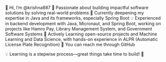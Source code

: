 👋 Hi, I’m @krishna887
👀 Passionate about building impactful software solutions by solving real-world problems
🌱 Currently deepening my expertise in Java and its frameworks, especially Spring Boot
💡 Experienced in backend development with Java, Micronaut, and Spring Boot, working on projects like Hamro Pay, Library Management System, and Government Software Systems
🚀 Actively Learning  open-source projects and Machine Learning and Data Science, with hands-on experience in ALPR (Automatic License Plate Recognition)
🔗 You can reach me through GitHub

💡 Learning is a stepwise process—great things take time to build! 🚀

<!---
krishna887/krishna887 is a ✨ special ✨ repository because its `README.md` (this file) appears on your GitHub profile.
You can click the Preview link to take a look at your changes.
--->
